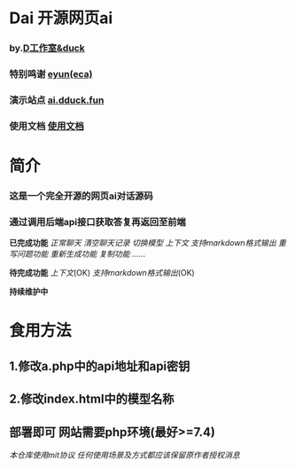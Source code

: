 # Dai 开源网页ai
### by.[D工作室&duck]
### 特别鸣谢 [eyun(eca)]
### 演示站点 [ai.dduck.fun]
### 使用文档 [使用文档]

# 简介
### 这是一个完全开源的网页ai对话源码
### 通过调用后端api接口获取答复再返回至前端
**已完成功能**
*正常聊天*
*清空聊天记录*
*切换模型*
*上下文*
*支持markdown格式输出*
*重写问题功能*
*重新生成功能*
*复制功能*
*……*

**待完成功能**
*上下文*(OK)
*支持markdown格式输出*(OK)

**持续维护中**


# 食用方法
## 1.修改a.php中的api地址和api密钥
## 2.修改index.html中的模型名称
## 部署即可 网站需要php环境(最好>=7.4)

*本仓库使用mit协议*
*任何使用场景及方式都应该保留原作者授权消息*


[eyun(eca)]:https://eyun.xyz
[D工作室&duck]:https://www.dduck.fun
[ai.dduck.fun]:https://ai.dduck.fun
[使用文档]:https://www.dduck.fun/posts/help-for-dai